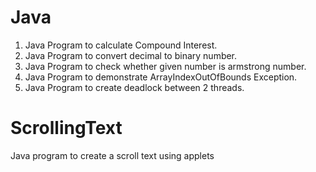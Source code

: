 # Java

1. Java Program to calculate Compound Interest.
2. Java Program to convert decimal to binary number.
3. Java Program to check whether given number is armstrong number.
4. Java Program to demonstrate ArrayIndexOutOfBounds Exception.
5. Java Program to create deadlock between 2 threads.


# ScrollingText

Java program to create a scroll text using applets

